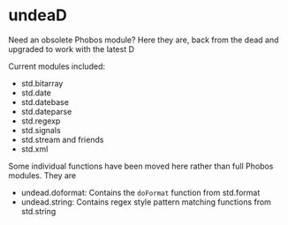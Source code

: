 undeaD
======

Need an obsolete Phobos module? Here they are, back from the dead and upgraded to work with the latest D

Current modules included:

* std.bitarray
* std.date
* std.datebase
* std.dateparse
* std.regexp
* std.signals
* std.stream and friends
* std.xml

Some individual functions have been moved here rather than full Phobos modules. They are

* undead.doformat: Contains the `doFormat` function from std.format
* undead.string: Contains regex style pattern matching functions from std.string
